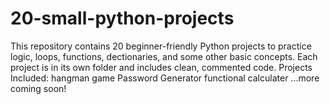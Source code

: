# 20-small-python-projects
This repository contains 20 beginner-friendly Python projects to practice logic, loops, functions, dectionaries, and some other basic concepts.  Each project is in its own folder and includes clean, commented code. Projects Included:      hangman game     Password Generator   functional calculater     ...more coming soon!
